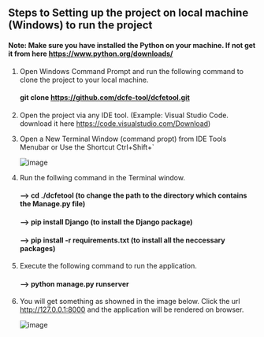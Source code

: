 ## Steps to Setting up the project on local machine (Windows) to run the project


#### Note: Make sure you have installed the Python on your machine. If not get it from here https://www.python.org/downloads/


1) Open Windows Command Prompt and run the following command to clone the project to your local machine.

   #### git clone https://github.com/dcfe-tool/dcfetool.git
   
   
2) Open the project via any IDE tool. (Example: Visual Studio Code. download it here https://code.visualstudio.com/Download)



3) Open a New Terminal Window (command propt) from IDE Tools Menubar or Use the Shortcut Ctrl+Shift+`


   ![image](https://user-images.githubusercontent.com/123196611/214689147-ed9cc9bf-2f05-484a-b47f-c8964fcd9959.png)
   
   
  
4) Run the follwing command in the Terminal window.



   #### --> cd ./dcfetool                     (to change the path to the directory which contains the Manage.py file)
   
   #### --> pip install Django                (to install the Django package)
   
   #### --> pip install -r requirements.txt   (to install all the neccessary packages)
   
   
   
5) Execute the following command to run the application.



   #### --> python manage.py runserver


6) You will get something as showned in the image below. Click the url http://127.0.0.1:8000 and the application will be rendered on browser.



   ![image](https://user-images.githubusercontent.com/123196611/214686873-a997dfa6-a3e6-4468-9c37-fb1b6acf64f5.png)
